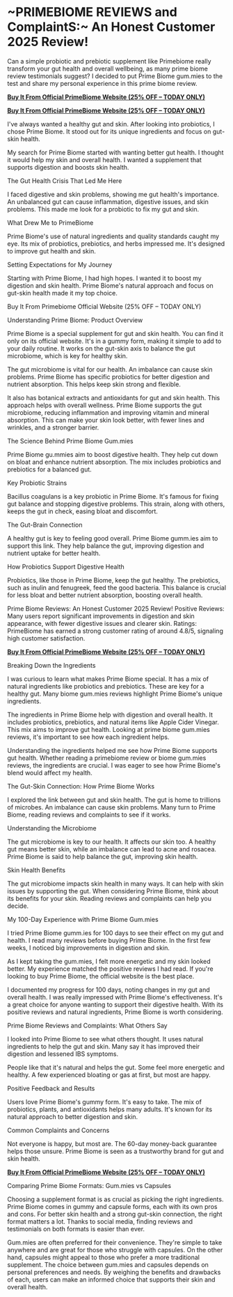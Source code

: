 # ~PRIMEBIOME REVIEWS and ComplaintS:~ An Honest Customer 2025 Review!

Can a simple probiotic and prebiotic supplement like Primebiome really transform your gut health and overall wellbeing, as many prime biome review testimonials suggest? I decided to put Prime Biome gum.mies to the test and share my personal experience in this prime biome review.


**[Buy It From Official PrimeBiome Website (25% OFF – TODAY ONLY)](https://dd26f9x8lro1p01kwcs-j517il.hop.clickbank.net)**


**[Buy It From Official PrimeBiome Website (25% OFF – TODAY ONLY)](https://dd26f9x8lro1p01kwcs-j517il.hop.clickbank.net)**


I've always wanted a healthy gut and skin. After looking into probiotics, I chose Prime Biome. It stood out for its unique ingredients and focus on gut-skin health.

My search for Prime Biome started with wanting better gut health. I thought it would help my skin and overall health. I wanted a supplement that supports digestion and boosts skin health.

The Gut Health Crisis That Led Me Here

I faced digestive and skin problems, showing me gut health's importance. An unbalanced gut can cause inflammation, digestive issues, and skin problems. This made me look for a probiotic to fix my gut and skin.

What Drew Me to PrimeBiome

Prime Biome's use of natural ingredients and quality standards caught my eye. Its mix of probiotics, prebiotics, and herbs impressed me. It's designed to improve gut health and skin.

Setting Expectations for My Journey

Starting with Prime Biome, I had high hopes. I wanted it to boost my digestion and skin health. Prime Biome's natural approach and focus on gut-skin health made it my top choice.

Buy It From Primebiome Official Website (25% OFF – TODAY ONLY)​​​

Understanding Prime Biome: Product Overview

Prime Biome is a special supplement for gut and skin health. You can find it only on its official website. It's in a gummy form, making it simple to add to your daily routine. It works on the gut-skin axis to balance the gut microbiome, which is key for healthy skin.

The gut microbiome is vital for our health. An imbalance can cause skin problems. Prime Biome has specific probiotics for better digestion and nutrient absorption. This helps keep skin strong and flexible.

It also has botanical extracts and antioxidants for gut and skin health. This approach helps with overall wellness. Prime Biome supports the gut microbiome, reducing inflammation and improving vitamin and mineral absorption. This can make your skin look better, with fewer lines and wrinkles, and a stronger barrier.

The Science Behind Prime Biome Gum.mies

Prime Biome gu.mmies aim to boost digestive health. They help cut down on bloat and enhance nutrient absorption. The mix includes probiotics and prebiotics for a balanced gut.

Key Probiotic Strains

Bacillus coagulans is a key probiotic in Prime Biome. It's famous for fixing gut balance and stopping digestive problems. This strain, along with others, keeps the gut in check, easing bloat and discomfort.

The Gut-Brain Connection

A healthy gut is key to feeling good overall. Prime Biome gumm.ies aim to support this link. They help balance the gut, improving digestion and nutrient uptake for better health.

How Probiotics Support Digestive Health

Probiotics, like those in Prime Biome, keep the gut healthy. The prebiotics, such as inulin and fenugreek, feed the good bacteria. This balance is crucial for less bloat and better nutrient absorption, boosting overall health.

Prime Biome Reviews: An Honest Customer 2025 Review!
Positive Reviews: Many users report significant improvements in digestion and skin appearance, with fewer digestive issues and clearer skin. Ratings: PrimeBiome has earned a strong customer rating of around 4.8/5, signaling high customer satisfaction.


**[Buy It From Official PrimeBiome Website (25% OFF – TODAY ONLY)](https://dd26f9x8lro1p01kwcs-j517il.hop.clickbank.net)**


Breaking Down the Ingredients

I was curious to learn what makes Prime Biome special. It has a mix of natural ingredients like probiotics and prebiotics. These are key for a healthy gut. Many biome gum.mies reviews highlight Prime Biome's unique ingredients.

The ingredients in Prime Biome help with digestion and overall health. It includes probiotics, prebiotics, and natural items like Apple Cider Vinegar. This mix aims to improve gut health. Looking at prime biome gum.mies reviews, it's important to see how each ingredient helps.

Understanding the ingredients helped me see how Prime Biome supports gut health. Whether reading a primebiome review or biome gum.mies reviews, the ingredients are crucial. I was eager to see how Prime Biome's blend would affect my health.

The Gut-Skin Connection: How Prime Biome Works

I explored the link between gut and skin health. The gut is home to trillions of microbes. An imbalance can cause skin problems. Many turn to Prime Biome, reading reviews and complaints to see if it works.

Understanding the Microbiome

The gut microbiome is key to our health. It affects our skin too. A healthy gut means better skin, while an imbalance can lead to acne and rosacea. Prime Biome is said to help balance the gut, improving skin health.

Skin Health Benefits

The gut microbiome impacts skin health in many ways. It can help with skin issues by supporting the gut. When considering Prime Biome, think about its benefits for your skin. Reading reviews and complaints can help you decide.

My 100-Day Experience with Prime Biome Gum.mies

I tried Prime Biome gumm.ies for 100 days to see their effect on my gut and health. I read many reviews before buying Prime Biome. In the first few weeks, I noticed big improvements in digestion and skin.

As I kept taking the gum.mies, I felt more energetic and my skin looked better. My experience matched the positive reviews I had read. If you're looking to buy Prime Biome, the official website is the best place.

I documented my progress for 100 days, noting changes in my gut and overall health. I was really impressed with Prime Biome's effectiveness. It's a great choice for anyone wanting to support their digestive health. With its positive reviews and natural ingredients, Prime Biome is worth considering.

Prime Biome Reviews and Complaints: What Others Say

I looked into Prime Biome to see what others thought. It uses natural ingredients to help the gut and skin. Many say it has improved their digestion and lessened IBS symptoms.

People like that it's natural and helps the gut. Some feel more energetic and healthy. A few experienced bloating or gas at first, but most are happy.

Positive Feedback and Results

Users love Prime Biome's gummy form. It's easy to take. The mix of probiotics, plants, and antioxidants helps many adults. It's known for its natural approach to better digestion and skin.

Common Complaints and Concerns

Not everyone is happy, but most are. The 60-day money-back guarantee helps those unsure. Prime Biome is seen as a trustworthy brand for gut and skin health.


**[Buy It From Official PrimeBiome Website (25% OFF – TODAY ONLY)](https://dd26f9x8lro1p01kwcs-j517il.hop.clickbank.net)**


Comparing Prime Biome Formats: Gum.mies vs Capsules

Choosing a supplement format is as crucial as picking the right ingredients. Prime Biome comes in gummy and capsule forms, each with its own pros and cons. For better skin health and a strong gut-skin connection, the right format matters a lot. Thanks to social media, finding reviews and testimonials on both formats is easier than ever.

Gum.mies are often preferred for their convenience. They're simple to take anywhere and are great for those who struggle with capsules. On the other hand, capsules might appeal to those who prefer a more traditional supplement. The choice between gum.mies and capsules depends on personal preferences and needs. By weighing the benefits and drawbacks of each, users can make an informed choice that supports their skin and overall health.

